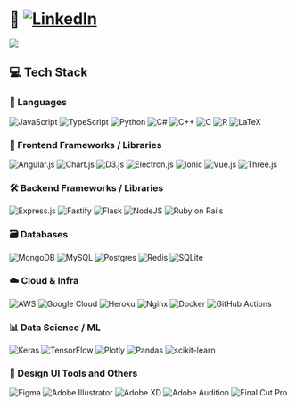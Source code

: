# 👋  [![LinkedIn](https://custom-icon-badges.demolab.com/badge/LinkedIn-323330?style=flat&logo=linkedin-white&logoColor=white)](https://www.linkedin.com/in/lukassvicarovic/)
![](https://github-readme-stats.vercel.app/api/top-langs/?username=lukassr&theme=github_dark_dimmed&hide_border=false&include_all_commits=true&count_private=true&layout=compact)

## 💻 Tech Stack

### 🧠 Languages
![JavaScript](https://img.shields.io/badge/javascript-323330?style=flat&logo=javascript&logoColor=white) 
![TypeScript](https://img.shields.io/badge/typescript-323330?style=flat&logo=typescript&logoColor=white) 
![Python](https://img.shields.io/badge/python-323330?style=flat&logo=python&logoColor=white) 
![C#](https://custom-icon-badges.demolab.com/badge/C%23-323330?style=flat&logo=cshrp&logoColor=white)
![C++](https://img.shields.io/badge/c++-323330?style=flat&logo=c%2B%2B&logoColor=white) 
![C](https://img.shields.io/badge/c-323330?style=flat&logo=c&logoColor=white) 
![R](https://img.shields.io/badge/r-323330?style=flat&logo=r&logoColor=white) 
![LaTeX](https://img.shields.io/badge/latex-323330?style=flat&logo=latex&logoColor=white)

### 🎨 Frontend Frameworks / Libraries
![Angular.js](https://img.shields.io/badge/angular.js-323330?style=flat&logo=angularjs&logoColor=white) 
![Chart.js](https://img.shields.io/badge/chart.js-323330?style=flat&logo=chart.js&logoColor=white) 
![D3.js](https://img.shields.io/badge/D3.js-323330?style=flat&logo=d3dotjs&logoColor=white)
![Electron.js](https://img.shields.io/badge/Electron-323330?style=flat&logo=electron&logoColor=white) 
![Ionic](https://img.shields.io/badge/Ionic-323330?style=flat&logo=ionic&logoColor=white) 
![Vue.js](https://img.shields.io/badge/vue.js-323330?style=flat&logo=vuedotjs&logoColor=white) 
![Three.js](https://img.shields.io/badge/threejs-323330?style=flat&logo=three.js&logoColor=white)

### 🛠️ Backend Frameworks / Libraries
![Express.js](https://img.shields.io/badge/express.js-323330?style=flat&logo=express&logoColor=white) 
![Fastify](https://img.shields.io/badge/fastify-323330?style=flat&logo=fastify&logoColor=white) 
![Flask](https://img.shields.io/badge/flask-323330?style=flat&logo=flask&logoColor=white) 
![NodeJS](https://img.shields.io/badge/node.js-323330?style=flat&logo=node.js&logoColor=white) 
![Ruby on Rails](https://img.shields.io/badge/Ruby_on_Rails-323330?style=flat&logo=ruby-on-rails&logoColor=white)

### 🗃️ Databases
![MongoDB](https://img.shields.io/badge/MongoDB-323330?style=flat&logo=mongodb&logoColor=white) 
![MySQL](https://img.shields.io/badge/mysql-323330?style=flat&logo=mysql&logoColor=white) 
![Postgres](https://img.shields.io/badge/postgres-323330?style=flat&logo=postgresql&logoColor=white) 
![Redis](https://img.shields.io/badge/redis-323330?style=flat&logo=redis&logoColor=white) 
![SQLite](https://img.shields.io/badge/sqlite-323330?style=flat&logo=sqlite&logoColor=white)

### ☁️ Cloud & Infra
![AWS](https://custom-icon-badges.demolab.com/badge/AWS-323330?style=flat&logo=aws&logoColor=white)
![Google Cloud](https://img.shields.io/badge/GoogleCloud-323330?style=flat&logo=google-cloud&logoColor=white) 
![Heroku](https://img.shields.io/badge/heroku-323330?style=flat&logo=heroku&logoColor=white) 
![Nginx](https://img.shields.io/badge/nginx-323330?style=flat&logo=nginx&logoColor=white) 
![Docker](https://img.shields.io/badge/docker-323330?style=flat&logo=docker&logoColor=white) 
![GitHub Actions](https://img.shields.io/badge/github%20actions-323330?style=flat&logo=githubactions&logoColor=white)

### 📊 Data Science / ML
![Keras](https://img.shields.io/badge/Keras-323330?style=flat&logo=Keras&logoColor=white) 
![TensorFlow](https://img.shields.io/badge/TensorFlow-323330?style=flat&logo=TensorFlow&logoColor=white) 
![Plotly](https://img.shields.io/badge/Plotly-323330?style=flat&logo=plotly&logoColor=white) 
![Pandas](https://img.shields.io/badge/pandas-323330?style=flat&logo=pandas&logoColor=white) 
![scikit-learn](https://img.shields.io/badge/scikit--learn-323330?style=flat&logo=scikit-learn&logoColor=white)

### 🎨 Design UI Tools and Others
![Figma](https://img.shields.io/badge/Figma-323330?style=flat&logo=figma&logoColor=white)
![Adobe Illustrator](https://img.shields.io/badge/Adobe%20Illustrator-323330?style=flat&logo=adobe%20illustrator&logoColor=white) 
![Adobe XD](https://img.shields.io/badge/Adobe%20XD-323330?style=flat&logo=Adobe%20XD&logoColor=white) 
![Adobe Audition](https://img.shields.io/badge/Adobe%20Audition-323330?style=flat&logo=Adobe%20Audition&logoColor=white)
![Final Cut Pro](https://img.shields.io/badge/Final%20Cut%20Pro-323330?style=flat&logo=finalcutpro&logoColor=white)


<!-- # 📊 GitHub Stats: -->
<!-- ![](https://github-readme-stats.vercel.app/api?username=lukassr&theme=github_dark_dimmed&hide_border=false&include_all_commits=true&count_private=true)<br/> -->
<!-- ![](https://nirzak-streak-stats.vercel.app/?user=lukassr&theme=github_dark_dimmed&hide_border=false)<br/> -->

<!-- Proudly created with GPRM ( https://gprm.itsvg.in ) -->
